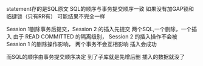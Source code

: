 statement存的是SQL原文
SQL的顺序与事务提交顺序一致
如果没有加GAP锁和临键锁（只有RR有）
可能结果不完全一样

Session 1删除事务后提交，Session 2 的插入先提交
两个SQL,一个删除，一个插入
由于 READ COMMITTED 的隔离级别，
Session 2 的插入操作不会被 Session 1 的删除操作影响，
两个事务不会互相影响
插入会成功


而SQL的顺序由事务提交顺序决定
到了子库就是先增后删
插入的数据就没了

